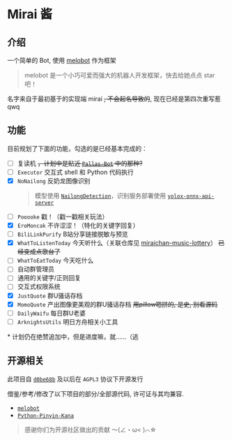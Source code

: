 # Mirai 酱

## 介绍

一个简单的 Bot, 使用 [melobot](https://github.com/Meloland/melobot) 作为框架

> melobot 是一个小巧可爱而强大的机器人开发框架，快去给她点点 star 吧！

名字来自于最初基于的实现端 mirai ~~, 不会起名导致的~~, 现在已经是第四次重写惹qwq

## 功能

目前规划了下面的功能，勾选的是已经基本完成的：

- [ ] 复读机 ~~，计划中是贴近 [`Pallas-Bot`](https://github.com/MistEO/Pallas-Bot) 中的那种?~~
- [ ] `Executor` 交互式 shell 和 Python 代码执行
- [x] `NoNailong` 反奶龙图像识别
  > 模型使用 [`NailongDetection`](https://github.com/nkxingxh/NailongDetection)，识别服务部署使用 [`yolox-onnx-api-server`](https://github.com/nkxingxh/yolox-onnx-api-server)
- [ ] `Pooooke` 戳！（戳一戳相关玩法）
- [x] `EroMoncak` 不许涩涩！（特化的关键字回复）
- [ ] `BiliLinkPurify` B站分享链接脱敏与预览
- [x] `WhatToListenToday` 今天听什么（关联仓库见 [miraichan-music-lottery](https://github.com/NingmengLemon/miraichan-music-lottery)） ~~已经变成点歌台了~~
- [ ] `WhatToEatToday` 今天吃什么
- [ ] 自动群管理员
- [ ] 通用的关键字/正则回复
- [ ] 交互式权限系统
- [x] `JustQuote` 群U骚话存档
- [x] `MomoQuote` 产出图像更美观的群U骚话存档 ~~用pillow嗯拼的, 是史, 别看源码~~
- [ ] `DailyWaifu` 每日群U老婆
- [ ] `ArknightsUtils` 明日方舟相关小工具

\* 计划仍在绝赞追加中，但是进度嘛，就……（逃

## 开源相关

此项目自 [`d0be68b`](https://github.com/NingmengLemon/MiraiChan/commit/d0be68bebc31db318d62b7a59e995d9a8fbe0f3e) 及以后在 `AGPL3` 协议下开源发行

借鉴/参考/修改了以下项目的部分/全部源代码, 许可证与其均兼容.

- [`melobot`](https://github.com/Meloland/melobot)
- [`Python-Pinyin-Kana`](https://github.com/RUI-LONG/Python-Pinyin-Kana)

> 感谢你们为开源社区做出的贡献 ～(∠・ω< )⌒☆

